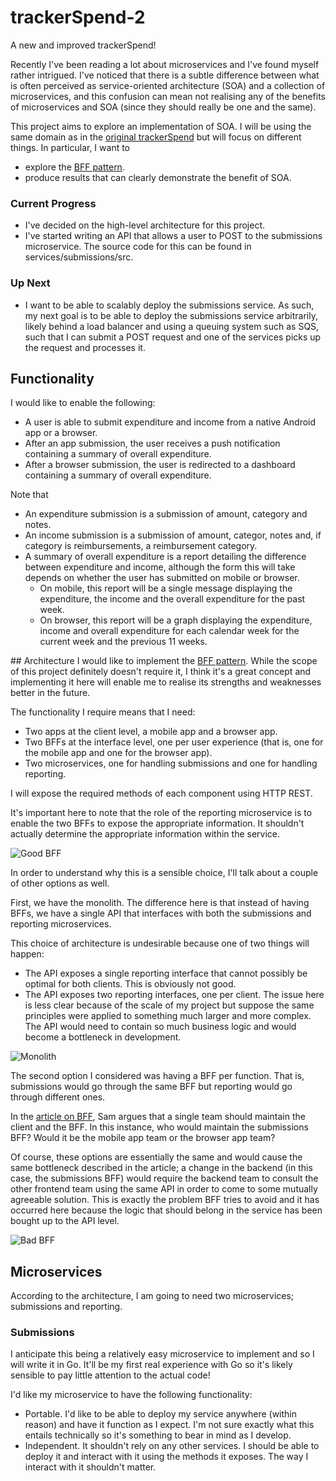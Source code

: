 # trackerSpend-2
A new and improved trackerSpend!

Recently I've been reading a lot about microservices and I've found myself rather intrigued. I've noticed that there is a subtle difference between what is often perceived as service-oriented architecture (SOA) and a collection of microservices, and this confusion can mean not realising any of the benefits of microservices and SOA (since they should really be one and the same).

This project aims to explore an implementation of SOA. I will be using the same domain as in the [original trackerSpend](https://github.com/jdgillespie91/trackerSpend) but will focus on different things. In particular, I want to

* explore the [BFF pattern](http://samnewman.io/patterns/architectural/bff/).
* produce results that can clearly demonstrate the benefit of SOA.

### Current Progress
* I've decided on the high-level architecture for this project.
* I've started writing an API that allows a user to POST to the submissions microservice. The source code for this can be found in services/submissions/src.

### Up Next
* I want to be able to scalably deploy the submissions service. As such, my next goal is to be able to deploy the submissions service arbitrarily, likely behind a load balancer and using a queuing system such as SQS, such that I can submit a POST request and one of the services picks up the request and processes it.

## Functionality
I would like to enable the following:

* A user is able to submit expenditure and income from a native Android app or a browser.
* After an app submission, the user receives a push notification containing a summary of overall expenditure.
* After a browser submission, the user is redirected to a dashboard containing a summary of overall expenditure.

Note that

* An expenditure submission is a submission of amount, category and notes.
* An income submission is a submission of amount, categor, notes and, if category is reimbursements, a reimbursement category.
* A summary of overall expenditure is a report detailing the difference between expenditure and income, although the form this will take depends on whether the user has submitted on mobile or browser.
	* On mobile, this report will be a single message displaying the expenditure, the income and the overall expenditure for the past week.
	* On browser, this report will be a graph displaying the expenditure, income and overall expenditure for each calendar week for the current week and the previous 11 weeks.

## Architecture
I would like to implement the [BFF pattern](http://samnewman.io/patterns/architectural/bff/). While the scope of this project definitely doesn't require it, I think it's a great concept and implementing it here will enable me to realise its strengths and weaknesses better in the future.

The functionality I require means that I need:

* Two apps at the client level, a mobile app and a browser app.
* Two BFFs at the interface level, one per user experience (that is, one for the mobile app and one for the browser app).
* Two microservices, one for handling submissions and one for handling reporting.

I will expose the required methods of each component using HTTP REST.

It's important here to note that the role of the reporting microservice is to enable the two BFFs to expose the appropriate information. It shouldn't actually determine the appropriate information within the service.

![Good BFF](images/good_bff.png)

In order to understand why this is a sensible choice, I'll talk about a couple of other options as well.

First, we have the monolith. The difference here is that instead of having BFFs, we have a single API that interfaces with both the submissions and reporting microservices.

This choice of architecture is undesirable because one of two things will happen:

* The API exposes a single reporting interface that cannot possibly be optimal for both clients. This is obviously not good.
* The API exposes two reporting interfaces, one per client. The issue here is less clear because of the scale of my project but suppose the same principles were applied to something much larger and more complex. The API would need to contain so much business logic and would become a bottleneck in development.

![Monolith](images/monolith.png)

The second option I considered was having a BFF per function. That is, submissions would go through the same BFF but reporting would go through different ones.

In the [article on BFF](http://samnewman.io/patterns/architectural/bff/), Sam argues that a single team should maintain the client and the BFF. In this instance, who would maintain the submissions BFF? Would it be the mobile app team or the browser app team?

Of course, these options are essentially the same and would cause the same bottleneck described in the article; a change in the backend (in this case, the submissions BFF) would require the backend team to consult the other frontend team using the same API in order to come to some mutually agreeable solution. This is exactly the problem BFF tries to avoid and it has occurred here because the logic that should belong in the service has been bought up to the API level.

![Bad BFF](images/bad_bff.png)

## Microservices

According to the architecture, I am going to need two microservices; submissions and reporting.

### Submissions

I anticipate this being a relatively easy microservice to implement and so I will write it in Go. It'll be my first real experience with Go so it's likely sensible to pay little attention to the actual code!

I'd like my microservice to have the following functionality:

* Portable. I'd like to be able to deploy my service anywhere (within reason) and have it function as I expect. I'm not sure exactly what this entails technically so it's something to bear in mind as I develop.
* Independent. It shouldn't rely on any other services. I should be able to deploy it and interact with it using the methods it exposes. The way I interact with it shouldn't matter.